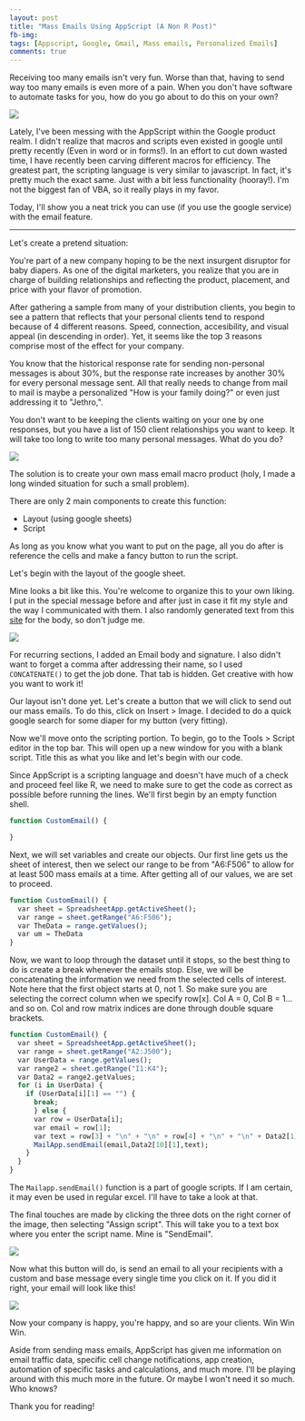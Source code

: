 ```yaml
---
layout: post
title: "Mass Emails Using AppScript (A Non R Post)"
fb-img: 
tags: [Appscript, Google, Gmail, Mass emails, Personalized Emails]
comments: true
---
```




Receiving too many emails isn't very fun. Worse than that, having to send way too many emails is even more of a pain. When you don't have software to automate tasks for you, how do you go about to do this on your own?

![](https://firemeibegyou.com/wp-content/uploads/2016/05/inbox-zero.jpg)

Lately, I've been messing with the AppScript within the Google product realm. I didn't realize that macros and scripts even existed in google until pretty recently (Even in word or in forms!). In an effort to cut down wasted time, I have recently been carving different macros for efficiency. The greatest part, the scripting language is very similar to javascript. In fact, it's pretty much the exact same. Just with a bit less functionality (hooray!). I'm not the biggest fan of VBA, so it really plays in my favor. 

Today, I'll show you a neat trick you can use (if you use the google service) with the email feature.

<hr>

Let's create a pretend situation:

You're part of a new company hoping to be the next insurgent disruptor for baby diapers. As one of the digital marketers, you realize that you are in charge of building relationships and reflecting the product, placement, and price with your flavor of promotion. 

After gathering a sample from many of your distribution clients, you begin to see a pattern that reflects that your personal clients tend to respond because of 4 different reasons. Speed, connection, accesibility, and visual appeal (in descending in order). Yet, it seems like the top 3 reasons comprise most of the effect for your company.

You know that the historical response rate for sending non-personal messages is about 30%, but the response rate increases by another 30% for every personal message sent. All that really needs to change from mail to mail is maybe a personalized "How is your family doing?" or even just addressing it to "Jethro,".

You don't want to be keeping the clients waiting on your one by one responses, but you have a list of 150 client relationships you want to keep. It will take too long to write too many personal messages. What do you do?

![](https://tykiww.github.io/assets/mass-email/1.png)

The solution is to create your own mass email macro product (holy, I made a long winded situation for such a small problem).

There are only 2 main components to create this function:
  - Layout (using google sheets)
  - Script

As long as you know what you want to put on the page, all you do after is reference the cells and make a fancy button to run the script. 

Let's begin with the layout of the google sheet.

Mine looks a bit like this. You're welcome to organize this to your own liking. I put in the special message before and after just in case it fit my style and the way I communicated with them. I also randomly generated text from this [site](http://www.randomtextgenerator.com/) for the body, so don't judge me.

![](https://tykiww.github.io/assets/mass-email/2.png)

For recurring sections, I added an Email body and signature. I also didn't want to forget a comma after addressing their name, so I used `CONCATENATE()` to get the job done. That tab is hidden. Get creative with how you want to work it!

Our layout isn't done yet. Let's create a button that we will click to send out our mass emails. To do this, click on Insert > Image. I decided to do a quick google search for some diaper for my button (very fitting).

Now we'll move onto the scripting portion. To begin, go to the Tools > Script editor in the top bar. This will open up a new window for you with a blank script. Title this as what you like and let's begin with our code.

Since AppScript is a scripting language and doesn't have much of a check and proceed feel like R, we need to make sure to get the code as correct as possible before running the lines. We'll first begin by an empty function shell.

```r
function CustomEmail() {

}
```

Next, we will set variables and create our objects. Our first line gets us the sheet of interest, then we select our range to be from "A6:F506" to allow for at least 500 mass emails at a time. After getting all of our values, we are set to proceed.

```r
function CustomEmail() {
  var sheet = SpreadsheetApp.getActiveSheet();
  var range = sheet.getRange("A6:F506");
  var TheData = range.getValues();
  var um = TheData
}
```

Now, we want to loop through the dataset until it stops, so the best thing to do is create a break whenever the emails stop. Else, we will be concatenating the information we need from the selected cells of interest. Note here that the first object starts at 0, not 1. So make sure you are selecting the correct column when we specify row[x]. Col A = 0, Col B = 1... and so on. Col and row matrix indices are done through double square brackets.

```r
function CustomEmail() {
  var sheet = SpreadsheetApp.getActiveSheet();
  var range = sheet.getRange("A2:J500");
  var UserData = range.getValues();
  var range2 = sheet.getRange("I1:K4");
  var Data2 = range2.getValues;
  for (i in UserData) {
    if (UserData[i][1] == "") {
      break;
      } else {
      var row = UserData[i];
      var email = row[1];
      var text = row[3] + "\n" + "\n" + row[4] + "\n" + "\n" + Data2[1][8] + "\n" + row[5] + "\n" + Data2[3][8];
      MailApp.sendEmail(email,Data2[10][1],text);
    }
  }
}
```

The `Mailapp.sendEmail()` function is a part of google scripts. If I am certain, it may even be used in regular excel. I'll have to take a look at that. 

The final touches are made by clicking the three dots on the right corner of the image, then selecting "Assign script". This will take you to a text box where you enter the script name. Mine is "SendEmail".

![](https://tykiww.github.io/assets/mass-email/3.png)

Now what this button will do, is send an email to all your recipients with a custom and base message every single time you click on it. If you did it right, your email will look like this!

![](https://tykiww.github.io/assets/mass-email/4.png)

Now your company is happy, you're happy, and so are your clients. Win Win Win.

Aside from sending mass emails, AppScript has given me information on email traffic data, specific cell change notifications, app creation, automation of specific tasks and calculations, and much more. I'll be playing around with this much more in the future. Or maybe I won't need it so much. Who knows?

Thank you for reading!

